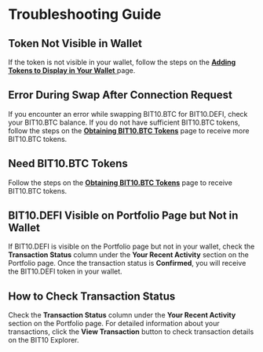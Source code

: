 # Troubleshooting Guide

## Token Not Visible in Wallet

If the token is not visible in your wallet, follow the steps on the [**Adding Tokens to Display in Your Wallet** ](adding-tokens-to-display-in-your-wallet.md)page.

## Error During Swap After Connection Request

If you encounter an error while swapping BIT10.BTC for BIT10.DEFI, check your BIT10.BTC balance. If you do not have sufficient BIT10.BTC tokens, follow the steps on the [**Obtaining BIT10.BTC Tokens**](obtaining-bit10.btc-tokens.md) page to receive more BIT10.BTC tokens.

## Need BIT10.BTC Tokens

Follow the steps on the [**Obtaining BIT10.BTC Tokens**](obtaining-bit10.btc-tokens.md) page to receive BIT10.BTC tokens.

## BIT10.DEFI Visible on Portfolio Page but Not in Wallet

If BIT10.DEFI is visible on the Portfolio page but not in your wallet, check the **Transaction Status** column under the **Your Recent Activity** section on the Portfolio page. Once the transaction status is **Confirmed**, you will receive the BIT10.DEFI token in your wallet.

## How to Check Transaction Status

Check the **Transaction Status** column under the **Your Recent Activity** section on the Portfolio page. For detailed information about your transactions, click the **View Transaction** button to check transaction details on the BIT10 Explorer.
